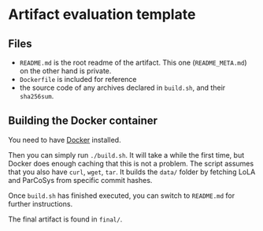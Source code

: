 # Artifact evaluation template

## Files

- `README.md` is the root readme of the artifact.
  This one (`README_META.md`) on the other hand is private.
- `Dockerfile` is included for reference
- the source code of any archives declared in `build.sh`, and their `sha256sum`.

## Building the Docker container

You need to have [Docker](https://docs.docker.com/get-started/get-docker/) installed.

Then you can simply run `./build.sh`.
It will take a while the first time, but Docker does enough caching that this is not a problem.
The script assumes that you also have `curl`, `wget`, `tar`.
It builds the `data/` folder by fetching LoLA and ParCoSys from specific commit hashes.

Once `build.sh` has finished executed,
you can switch to `README.md` for further instructions.

The final artifact is found in `final/`.

